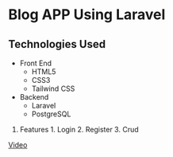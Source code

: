 # Blog APP Using Laravel
## Technologies Used

* Front End
    * HTML5 
    * CSS3 
    * Tailwind CSS
* Backend
    * Laravel 
    * PostgreSQL


 1. Features
              1. Login
              2. Register
              3. Crud

[Video](https://drive.google.com/file/d/1ZdThLNAi8sLglkdSTJTY25iJI7raYB2k/view?usp=sharing)
